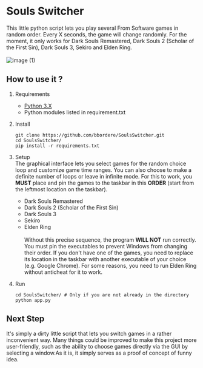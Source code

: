 # Souls Switcher
This little python script lets you play several From Software games in random order. Every X seconds, the game will change randomly. For the moment, it only works for Dark Souls Remastered, Dark Souls 2 (Scholar of the First Sin), Dark Souls 3, Sekiro and Elden Ring.<br><br>
![image (1)](https://github.com/bbordere/SoulsSwitcher/assets/45495330/44ede203-95f6-4e82-bb8c-4dde78fa29bf)

## How to use it ?
1) Requirements
   - [Python 3.X](https://www.python.org/downloads/)
   - Python modules listed in requirement.txt
2) Install
   ```shell
   git clone https://github.com/bbordere/SoulsSwitcher.git 
   cd SoulsSwitcher/
   pip install -r requirements.txt
   ```
3) Setup<br>
    The graphical interface lets you select games for the random choice loop and customize game time ranges. You can also choose to make a definite number of loops or leave in infinite mode.
    For this to work, you **MUST** place and pin the games to the taskbar in this **ORDER** (start from the leftmost location on the taskbar).
    - Dark Souls Remastered
    - Dark Souls 2 (Scholar of the First Sin)
    - Dark Souls 3
    - Sekiro
    - Elden Ring
     <br><br>
Without this precise sequence, the program **WILL NOT** run correctly. You must pin the executables to prevent Windows from changing their order.
If you don't have one of the games, you need to replace its location in the taskbar with another executable of your choice (e.g. Google Chrome).
For some reasons, you need to run Elden Ring without anticheat for it to work.

3) Run
   ```shell
   cd SoulsSwitcher/ # Only if you are not already in the directory
   python app.py
   ```
## Next Step
It's simply a dirty little script that lets you switch games in a rather inconvenient way. 
Many things could be improved to make this project more user-friendly, such as the ability to choose games directly via the GUI by selecting a window.As it is, it simply serves as a proof of concept of funny idea.
